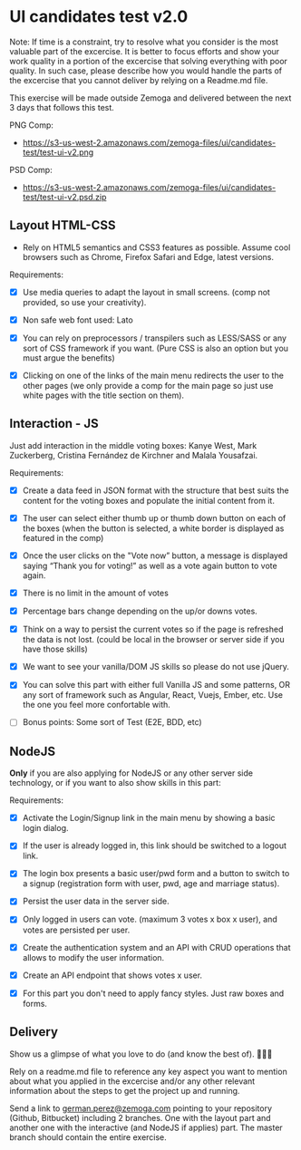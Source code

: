 # UI candidates test v2.0

Note: If time is a constraint, try to resolve what you consider is the most valuable part of the excercise. It is better to focus efforts and show your work quality in a portion of the excercise that solving everything with poor quality. In such case, please describe how you would handle the parts of the excercise that you cannot deliver by relying on a Readme.md file.


This exercise will be made outside Zemoga and delivered between the next 3 days that follows this test.

PNG Comp:
- https://s3-us-west-2.amazonaws.com/zemoga-files/ui/candidates-test/test-ui-v2.png

PSD Comp:
- https://s3-us-west-2.amazonaws.com/zemoga-files/ui/candidates-test/test-ui-v2.psd.zip

## Layout HTML-CSS

- Rely on HTML5 semantics and CSS3 features as possible. Assume cool browsers such as Chrome, Firefox Safari and Edge, latest versions.

Requirements:
- [x] Use media queries to adapt the layout in small screens. (comp not provided, so use your creativity).
- [x] Non safe web font used: Lato
- [x] You can rely on preprocessors / transpilers such as LESS/SASS or any sort of CSS framework if you want. (Pure CSS is also an option but you must argue the benefits)
- [x] Clicking on one of the links of the main menu redirects the user to the other pages (we only provide a comp for the main page so just use white pages with the title section on them).


## Interaction - JS

Just add interaction in the middle voting boxes: Kanye West, Mark Zuckerberg, Cristina Fernández de Kirchner and Malala Yousafzai.

Requirements:
- [x] Create a data feed in JSON format with the structure that best suits the content for the voting boxes and populate the initial content from it.
- [x] The user can select either thumb up or thumb down button on each of the boxes (when the button is selected, a white border is displayed as featured in the comp)
- [x] Once the user clicks on the "Vote now” button, a message is displayed saying “Thank you for voting!” as well as a vote again button to vote again.
- [x] There is no limit in the amount of votes
- [x] Percentage bars change depending on the up/or downs votes.
- [x] Think on a way to persist the current votes so if the page is refreshed the data is not lost. (could be local in the browser or server side if you have those skills)
- [x] We want to see your vanilla/DOM JS skills so please do not use jQuery.
- [x] You can solve this part with either full Vanilla JS and some patterns, OR any sort of framework such as Angular, React, Vuejs, Ember, etc. Use the one you feel more confortable with.
- [ ] Bonus points: Some sort of Test (E2E, BDD, etc)


## NodeJS

**Only** if you are also applying for NodeJS or any other server side technology, or if you want to also show skills in this part:

Requirements:
- [x] Activate the Login/Signup link in the main menu by showing a basic login dialog.
- [x] If the user is already logged in, this link should be switched to a logout link.
- [x] The login box presents a basic user/pwd form and a button to switch to a signup (registration form with user, pwd, age and marriage status).
- [x] Persist the user data in the server side.
- [x] Only logged in users can vote. (maximum 3 votes x box x user), and votes are persisted per user.
- [x] Create the authentication system and an API with CRUD operations that allows to modify the user information.
- [x] Create an API endpoint that shows votes x user.
- [x] For this part you don't need to apply fancy styles. Just raw boxes and forms.




## Delivery

Show us a glimpse of what you love to do (and know the best of). :facepunch::facepunch::facepunch:

Rely on a readme.md file to reference any key aspect you want to mention about what you applied in the excercise and/or any other relevant information about the steps to get the project up and running.

Send a link to german.perez@zemoga.com pointing to your repository (Github, Bitbucket) including 2 branches. One with the layout part and another one with the interactive (and NodeJS if applies) part.
The master branch should contain the entire exercise.
